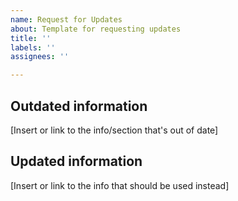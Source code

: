 ```yaml
---
name: Request for Updates
about: Template for requesting updates
title: ''
labels: ''
assignees: ''

---
```


## Outdated information
[Insert or link to the info/section that's out of date]

## Updated information
[Insert or link to the info that should be used instead]
